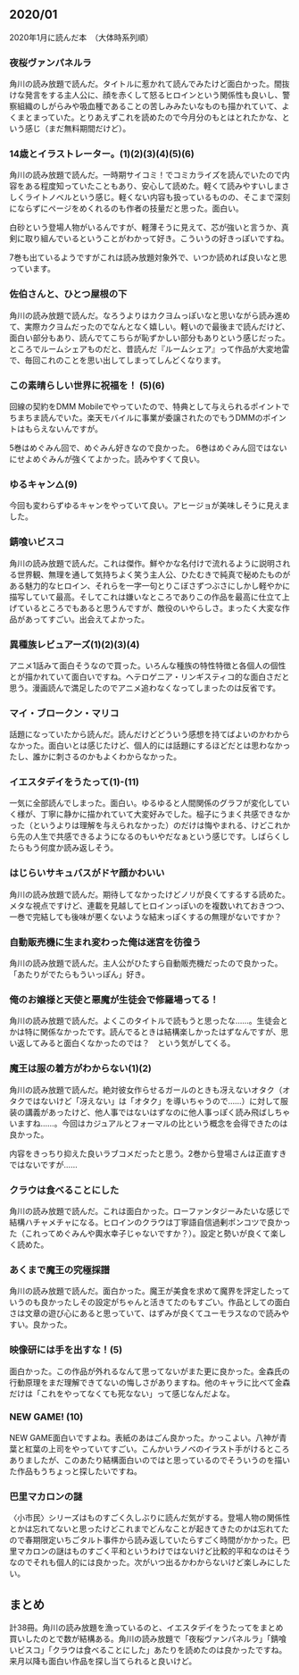 ## 2020/01

2020年1月に読んだ本　（大体時系列順）

### 夜桜ヴァンパネルラ

角川の読み放題で読んだ。タイトルに惹かれて読んでみたけど面白かった。間抜けな発言をする主人公に、顔を赤くして怒るヒロインという関係性も良いし、警察組織のしがらみや吸血種であることの苦しみみたいなものも描かれていて、よくまとまっていた。とりあえずこれを読めたので今月分のもとはとれたかな、という感じ（まだ無料期間だけど）。


### 14歳とイラストレーター。(1)(2)(3)(4)(5)(6)

角川の読み放題で読んだ。一時期サイコミ！でコミカライズを読んでいたので内容をある程度知っていたこともあり、安心して読めた。軽くて読みやすいしまさしくライトノベルという感じ。軽くない内容も扱っているものの、そこまで深刻にならずにページをめくれるのも作者の技量だと思った。面白い。

白砂という登場人物がいるんですが、軽薄そうに見えて、芯が強いと言うか、真剣に取り組んでいるということがわかって好き。こういうの好きっぽいですね。

7巻も出ているようですがこれは読み放題対象外で、いつか読めれば良いなと思っています。

### 佐伯さんと、ひとつ屋根の下

角川の読み放題で読んだ。なろうよりはカクヨムっぽいなと思いながら読み進めて、実際カクヨムだったのでなんとなく嬉しい。軽いので最後まで読んだけど、面白い部分もあり、読んでてこちらが恥ずかしい部分もありという感じだった。ところでルームシェアものだと、昔読んだ『ルームシェア』って作品が大変地雷で、毎回これのことを思い出してしまってしんどくなります。

### この素晴らしい世界に祝福を！ (5)(6)

回線の契約をDMM Mobileでやっていたので、特典として与えられるポイントでちまちま読んでいた。楽天モバイルに事業が委譲されたのでもうDMMのポイントはもらえないんですが。

5巻はめぐみん回で、めぐみん好きなので良かった。 6巻はめぐみん回ではないにせよめぐみんが強くてよかった。読みやすくて良い。

### ゆるキャン△(9)

今回も変わらずゆるキャンをやっていて良い。アヒージョが美味しそうに見えました。

### 錆喰いビスコ

角川の読み放題で読んだ。これは傑作。鮮やかな名付けで流れるように説明される世界観、無理を通して気持ちよく笑う主人公、ひたむきで純真で秘めたものがある魅力的なヒロイン、それらを一字一句とりこぼさずつぶさにしかし軽やかに描写していて最高。そしてこれは嫌いなところでありこの作品を最高に仕立て上げているところでもあると思うんですが、敵役のいやらしさ。まったく大変な作品があってすごい。出会えてよかった。

### 異種族レビュアーズ(1)(2)(3)(4)

アニメ1話みて面白そうなので買った。いろんな種族の特性特徴と各個人の個性とが描かれていて面白いですね。ヘテロゲニア・リンギスティコ的な面白さだと思う。漫画読んで満足したのでアニメ追わなくなってしまったのは反省です。

### マイ・ブロークン・マリコ

話題になっていたから読んだ。読んだけどどういう感想を持てばよいのかわからなかった。面白いとは感じたけど、個人的には話題にするほどだとは思わなかったし、誰かに刺さるのかもよくわからなかった。

### イエスタデイをうたって(1)-(11)

一気に全部読んでしまった。面白い。ゆるゆると人間関係のグラフが変化していく様が、丁寧に静かに描かれていて大変好みでした。榀子にうまく共感できなかった（というよりは理解を与えられなかった）のだけは悔やまれる、けどこれから先の人生で共感できるようになるのもいやだなぁという感じです。しばらくしたらもう何度か読み返しそう。

### はじらいサキュバスがドヤ顔かわいい

角川の読み放題で読んだ。期待してなかったけどノリが良くてするする読めた。メタな視点ですけど、連載を見越してヒロインっぽいのを複数いれておきつつ、一巻で完結しても後味が悪くないような結末っぽくするの無理がないですか？

### 自動販売機に生まれ変わった俺は迷宮を彷徨う

角川の読み放題で読んだ。主人公がひたすら自動販売機だったので良かった。「あたりがでたらもういっぽん」好き。

### 俺のお嬢様と天使と悪魔が生徒会で修羅場ってる！

角川の読み放題で読んだ。よくこのタイトルで読もうと思ったな……。生徒会とかは特に関係なかったです。読んでるときは結構楽しかったはずなんですが、思い返してみると面白くなかったのでは？　という気がしてくる。


### 魔王は服の着方がわからない(1)(2)

角川の読み放題で読んだ。絶対彼女作らせるガールのときも冴えないオタク（オタクではないけど「冴えない」は「オタク」を導いちゃうので……）に対して服装の講義があったけど、他人事ではないはずなのに他人事っぽく読み飛ばしちゃいますね……。今回はカジュアルとフォーマルの比という概念を会得できたのは良かった。

内容をきっちり抑えた良いラブコメだったと思う。2巻から登場さんは正直すきではないですが……

### クラウは食べることにした

角川の読み放題で読んだ。これは面白かった。ローファンタジーみたいな感じで結構ハチャメチャになる。ヒロインのクラウは丁寧語自信過剰ポンコツで良かった（これってめぐみんや輿水幸子じゃないですか？）。設定と勢いが良くて楽しく読めた。

### あくまで魔王の究極採譜

角川の読み放題で読んだ。面白かった。魔王が美食を求めて魔界を評定したっていうのも良かったしその設定がちゃんと活きてたのもすごい。作品としての面白さは文章の遊び心にあると思っていて、はずみが良くてユーモラスなので読みやすい。良かった。

### 映像研には手を出すな！(5)

面白かった。この作品が外れるなんて思ってないがまた更に良かった。金森氏の行動原理をまだ理解できてないの悔しさがありますね。他のキャラに比べて金森だけは「これをやってなくても死なない」って感じなんだよな。

### NEW GAME! (10)

NEW GAME面白いですよね。表紙のあはごん良かった。かっこよい。八神が青葉と紅葉の上司をやっていてすごい。こんかいラノベのイラスト手がけるところありましたが、このあたり結構面白いのではと思っているのでそういうのを描いた作品もうちょっと探したいですね。


### 巴里マカロンの謎

〈小市民〉シリーズはものすごく久しぶりに読んだ気がする。登場人物の関係性とかは忘れてないと思ったけどこれまでどんなことが起きてきたのかは忘れてたので春期限定いちごタルト事件から読み返していたらすごく時間がかかった。巴里マカロンの謎はものすごく平和というわけではないけど比較的平和なのはそうなのでそれも個人的には良かった。次がいつ出るかわからないけど楽しみにしたい。

## まとめ

計38冊。角川の読み放題を漁っているのと、イエスタデイをうたってをまとめ買いしたのとで数が結構ある。角川の読み放題で「夜桜ヴァンパネルラ」「錆喰いビスコ」「クラウは食べることにした」あたりを読めたのは良かったですね。来月以降も面白い作品を探し当てられると良いけど。
